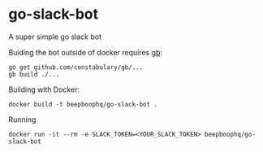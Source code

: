 # go-slack-bot
A super simple go slack bot

Buiding the bot outside of docker requires [gb](https://getgb.io):

    go get github.com/constabulary/gb/...
    gb build ./...

Building with Docker:

    docker build -t beepboophq/go-slack-bot .

Running

    docker run -it --rm -e SLACK_TOKEN=<YOUR_SLACK_TOKEN> beepboophq/go-slack-bot

